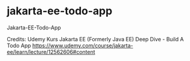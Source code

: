 # jakarta-ee-todo-app
 Jakarta-EE-Todo-App

Credits:
Udemy Kurs
Jakarta EE (Formerly Java EE) Deep Dive - Build A Todo App
https://www.udemy.com/course/jakarta-ee/learn/lecture/12562606#content

